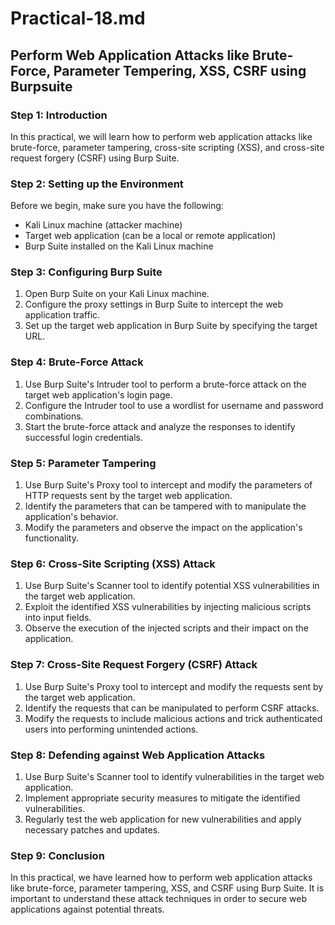 # Practical-18.md

## Perform Web Application Attacks like Brute-Force, Parameter Tempering, XSS, CSRF using Burpsuite

### Step 1: Introduction
In this practical, we will learn how to perform web application attacks like brute-force, parameter tampering, cross-site scripting (XSS), and cross-site request forgery (CSRF) using Burp Suite.

### Step 2: Setting up the Environment
Before we begin, make sure you have the following:
- Kali Linux machine (attacker machine)
- Target web application (can be a local or remote application)
- Burp Suite installed on the Kali Linux machine

### Step 3: Configuring Burp Suite
1. Open Burp Suite on your Kali Linux machine.
2. Configure the proxy settings in Burp Suite to intercept the web application traffic.
3. Set up the target web application in Burp Suite by specifying the target URL.

### Step 4: Brute-Force Attack
1. Use Burp Suite's Intruder tool to perform a brute-force attack on the target web application's login page.
2. Configure the Intruder tool to use a wordlist for username and password combinations.
3. Start the brute-force attack and analyze the responses to identify successful login credentials.

### Step 5: Parameter Tampering
1. Use Burp Suite's Proxy tool to intercept and modify the parameters of HTTP requests sent by the target web application.
2. Identify the parameters that can be tampered with to manipulate the application's behavior.
3. Modify the parameters and observe the impact on the application's functionality.

### Step 6: Cross-Site Scripting (XSS) Attack
1. Use Burp Suite's Scanner tool to identify potential XSS vulnerabilities in the target web application.
2. Exploit the identified XSS vulnerabilities by injecting malicious scripts into input fields.
3. Observe the execution of the injected scripts and their impact on the application.

### Step 7: Cross-Site Request Forgery (CSRF) Attack
1. Use Burp Suite's Proxy tool to intercept and modify the requests sent by the target web application.
2. Identify the requests that can be manipulated to perform CSRF attacks.
3. Modify the requests to include malicious actions and trick authenticated users into performing unintended actions.

### Step 8: Defending against Web Application Attacks
1. Use Burp Suite's Scanner tool to identify vulnerabilities in the target web application.
2. Implement appropriate security measures to mitigate the identified vulnerabilities.
3. Regularly test the web application for new vulnerabilities and apply necessary patches and updates.

### Step 9: Conclusion
In this practical, we have learned how to perform web application attacks like brute-force, parameter tampering, XSS, and CSRF using Burp Suite. It is important to understand these attack techniques in order to secure web applications against potential threats.

